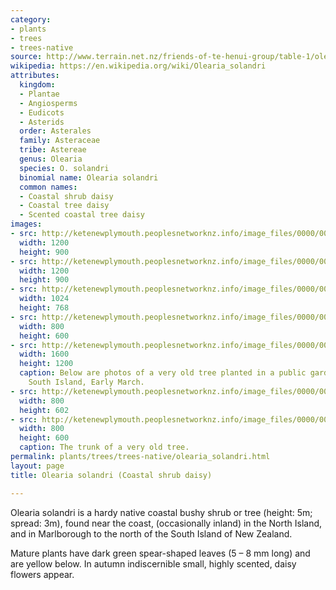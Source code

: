 ```yaml
---
category:
- plants
- trees
- trees-native
source: http://www.terrain.net.nz/friends-of-te-henui-group/table-1/olearia-solandri-coastal-shrub-daisy.html
wikipedia: https://en.wikipedia.org/wiki/Olearia_solandri
attributes:
  kingdom:
  - Plantae
  - Angiosperms
  - Eudicots
  - Asterids
  order: Asterales
  family: Asteraceae
  tribe: Astereae
  genus: Olearia
  species: O. solandri
  binomial name: Olearia solandri
  common names:
  - Coastal shrub daisy
  - Coastal tree daisy
  - Scented coastal tree daisy
images:
- src: http://ketenewplymouth.peoplesnetworknz.info/image_files/0000/0011/7533/1-Olearia_solandri.JPG
  width: 1200
  height: 900
- src: http://ketenewplymouth.peoplesnetworknz.info/image_files/0000/0007/4779/Olearia_solandri-001.JPG
  width: 1200
  height: 900
- src: http://ketenewplymouth.peoplesnetworknz.info/image_files/0000/0011/7548/1-Olearia_solandri-004.JPG
  width: 1024
  height: 768
- src: http://ketenewplymouth.peoplesnetworknz.info/image_files/0000/0007/4784/Olearia_solandri.JPG
  width: 800
  height: 600
- src: http://ketenewplymouth.peoplesnetworknz.info/image_files/0000/0007/4804/Olearia_solandri__Coastal_shrub_daisy-007.JPG
  width: 1600
  height: 1200
  caption: Below are photos of a very old tree planted in a public garden in Reefton,
    South Island, Early March.
- src: http://ketenewplymouth.peoplesnetworknz.info/image_files/0000/0007/4809/Olearia_solandri__Coastal_shrub_daisy-005.JPG
  width: 800
  height: 602
- src: http://ketenewplymouth.peoplesnetworknz.info/image_files/0000/0007/4814/Olearia_solandri__Coastal_shrub_daisy-001.JPG
  width: 800
  height: 600
  caption: The trunk of a very old tree.
permalink: plants/trees/trees-native/olearia_solandri.html
layout: page
title: Olearia solandri (Coastal shrub daisy)

---
```

Olearia solandri is a hardy native coastal bushy shrub or tree (height: 5m; spread: 3m),  found near the coast, (occasionally inland) in the North Island, and in Marlborough to the north of the South Island of New Zealand.

Mature plants have dark green spear-shaped leaves (5 – 8 mm long) and are yellow below.
In autumn indiscernible small, highly scented, daisy flowers appear.
